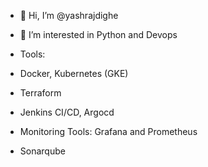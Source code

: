 - 👋 Hi, I’m @yashrajdighe
- 👀 I’m interested in Python and Devops


- Tools:
- Docker, Kubernetes (GKE)
- Terraform
- Jenkins CI/CD, Argocd
- Monitoring Tools: Grafana and Prometheus
- Sonarqube


<!---
yashrajdighe/yashrajdighe is a ✨ special ✨ repository because its `README.md` (this file) appears on your GitHub profile.
You can click the Preview link to take a look at your changes.
--->
